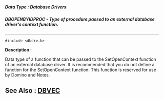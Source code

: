 ##### Data Type : Database Drivers
##### DBOPENBYIDPROC - Type of procedure passed to an external database driver's context function.
---
```
#include <dbdrv.h>
```
**Description :**

Data type of a function that can be passed to the SetOpenContext function of an 
external database driver.  It is recommended that you do not define a function 
for the SetOpenContext function.  This function is reserved for use by Domino 
and Notes.

**See Also :**
[DBVEC](/reference/Data/DBVEC)
---
